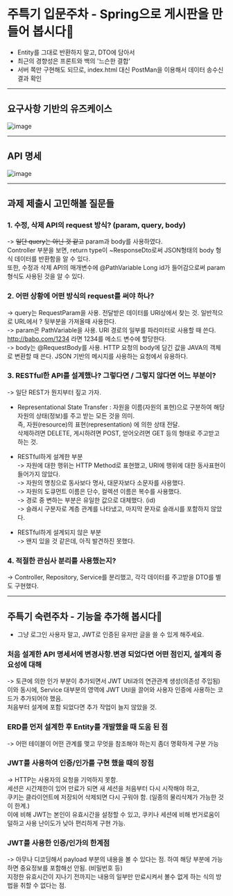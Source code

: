 # 주특기 입문주차 - Spring으로 게시판을 만들어 봅시다🌱
* Entity를 그대로 반환하지 말고, DTO에 담아서
* 최근의 경향성은 프론트와 백의 '느슨한 결합'
* 서버 쪽만 구현해도 되므로, index.html 대신 PostMan을 이용해서 데이터 송수신 결과 확인

---

## 요구사항 기반의 유즈케이스
![image](https://user-images.githubusercontent.com/122168823/217771183-822110f4-4b60-46a3-91e4-3475c90ced62.png)

---

## API 명세
![image](https://user-images.githubusercontent.com/122168823/217778385-63414999-495d-4019-9863-fe43e7101e1d.png)

---
## 과제 제출시 고민해볼 질문들

### 1. 수정, 삭제 API의 request 방식? (param, query, body)
-> ~~일단 query는 아닌 것 같고~~ param과 body를 사용하였다. <br>
Controller 부분을 보면, return type이 ~ResponseDto로써 JSON형태의 body 형식 데이터를 반환함을 알 수 있다. <br>
또한, 수정과 삭제 API의 매개변수에 @PathVariable Long id가 들어감으로써 param 형식도 사용된 것을 알 수 있다. <br>

### 2. 어떤 상황에 어떤 방식의 request를 써야 하나?
-> query는 RequestParam을 사용. 전달받은 데이터를 URI상에서 찾는 것. 일반적으로 URL에서 ? 뒷부분을 가져올때 사용한다. <br>
-> param은 PathVariable을 사용. URI 경로의 일부를 파라미터로 사용할 때 쓴다. http://babo.com/1234 라면 1234를 메소드 변수에 할당한다. <br>
-> body는 @RequestBody를 사용. HTTP 요청의 body에 담긴 값을 JAVA의 객체로 변환할 때 쓴다. JSON 기반의 메시지를 사용하는 요청에서 유용하다. <br>

### 3. RESTful한 API를 설계했나? 그렇다면 / 그렇지 않다면 어느 부분이?
-> 일단 REST가 뭔지부터 짚고 가자. <br>
* Representational State Transfer : 자원을 이름(자원의 표현)으로 구분하여 해당 자원의 상태(정보)를 주고 받는 모든 것을 의미. <br>
즉, 자원(resource)의 표현(representation) 에 의한 상태 전달. <br>
삭제하려면 DELETE, 게시하려면 POST, 얻어오려면 GET 등의 형태로 주고받고 하는 것.<br>

* RESTful하게 설계한 부분 <br>
-> 자원에 대한 행위는 HTTP Method로 표현했고, URI에 행위에 대한 동사표현이 들어가지 않았다. <br>
-> 자원의 명칭으로 동사보다 명사, 대문자보다 소문자를 사용했다. <br>
-> 자원의 도큐먼트 이름은 단수, 컬렉션 이름은 복수를 사용했다. <br>
-> 경로 중 변하는 부분은 유일한 값으로 대체했다. (id) <br>
-> 슬래시 구분자로 계층 관계를 나타냈고, 마지막 문자로 슬래시를 포함하지 않았다. <br>

* RESTful하게 설계되지 않은 부분 <br>
-> 왠지 있을 것 같은데, 아직 발견하진 못했다. <br>

### 4. 적절한 관심사 분리를 사용했는지?
-> Controller, Repository, Service를 분리했고, 각각 데이터를 주고받을 DTO를 별도 구현했다. <br>

---

## 주특기 숙련주차 - 기능을 추가해 봅시다🤔
* 그냥 로그인 사용자 말고, JWT로 인증된 유저만 글을 쓸 수 있게 해주세요.

### 처음 설계한 API 명세서에 변경사항.변경 되었다면 어떤 점인지, 설계의 중요성에 대해
-> 토큰에 의한 인가 부분이 추가되면서 JWT Util과의 연관관계 생성(의존성 주입됨) <br>
이와 동시에, Service 대부분의 영역에 JWT Util을 끌어와 사용자 인증에 사용하는 코드가 추가되어야 했음. <br>
처음부터 설계에 포함 되었다면 추가 작업이 늘지 않았을 것. <br>

### ERD를 먼저 설계한 후 Entity를 개발했을 때 도움 된 점
-> 어떤 테이블이 어떤 관계를 맺고 무엇을 참조해야 하는지 좀더 명확하게 구분 가능

### JWT를 사용하여 인증/인가를 구현 했을 때의 장점
-> HTTP는 사용자의 요청을 기억하지 못함. <br>
세션은 시간제한이 있어 만료가 되면 새 세션을 처음부터 다시 시작해야 하고, <br>
쿠키는 클라이언트에 저장되어 삭제되면 다시 구워야 함. (일종의 물리삭제가 가능한 것이 한계.) <br>
이에 비해 JWT는 본인이 유효시간을 설정할 수 있고, 쿠키나 세션에 비해 번거로움이 덜하고 사용 난이도가 낮아 편리하게 구현 가능. <br>

### JWT를 사용한 인증/인가의 한계점
-> 아무나 디코딩해서 payload 부분의 내용을 볼 수 있다는 점. 하여 해당 부분에 가능하면 중요정보를 포함해선 안됨. (비밀번호 등) <br> 
지정한 유효시간이 지나기 전까지는 내용의 일부만 만료시켜서 볼수 없게 하는 식의 방법을 취할 수 없다는 점.<br>
